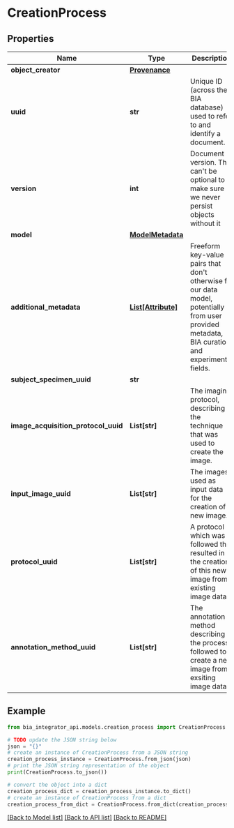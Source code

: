 # CreationProcess


## Properties

Name | Type | Description | Notes
------------ | ------------- | ------------- | -------------
**object_creator** | [**Provenance**](Provenance.md) |  | 
**uuid** | **str** | Unique ID (across the BIA database) used to refer to and identify a document. | 
**version** | **int** | Document version. This can&#39;t be optional to make sure we never persist objects without it | 
**model** | [**ModelMetadata**](ModelMetadata.md) |  | [optional] 
**additional_metadata** | [**List[Attribute]**](Attribute.md) | Freeform key-value pairs that don&#39;t otherwise fit our data model, potentially from user provided metadata, BIA curation, and experimental fields. | [optional] 
**subject_specimen_uuid** | **str** |  | [optional] 
**image_acquisition_protocol_uuid** | **List[str]** | The imaging protocol, describing the technique that was used to create the image. | [optional] 
**input_image_uuid** | **List[str]** | The images used as input data for the creation of a new image. | [optional] 
**protocol_uuid** | **List[str]** | A protocol which was followed that resulted in the creation of this new image from existing image data. | [optional] 
**annotation_method_uuid** | **List[str]** | The annotation method describing the process followed to create a new image from exsiting image data. | [optional] 

## Example

```python
from bia_integrator_api.models.creation_process import CreationProcess

# TODO update the JSON string below
json = "{}"
# create an instance of CreationProcess from a JSON string
creation_process_instance = CreationProcess.from_json(json)
# print the JSON string representation of the object
print(CreationProcess.to_json())

# convert the object into a dict
creation_process_dict = creation_process_instance.to_dict()
# create an instance of CreationProcess from a dict
creation_process_from_dict = CreationProcess.from_dict(creation_process_dict)
```
[[Back to Model list]](../README.md#documentation-for-models) [[Back to API list]](../README.md#documentation-for-api-endpoints) [[Back to README]](../README.md)


